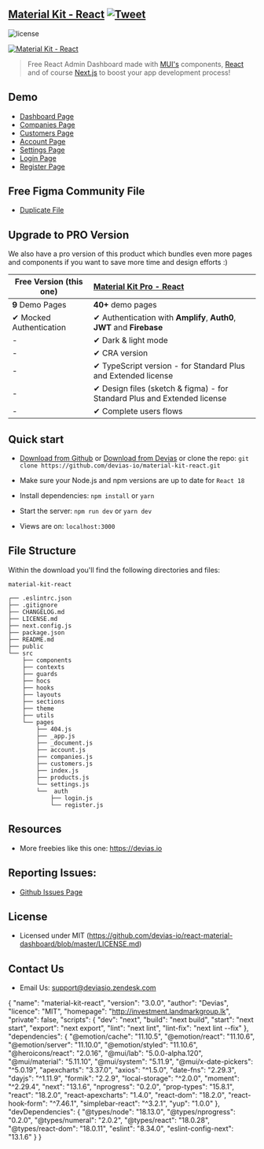 ## [Material Kit - React](https://material-kit-react.devias.io/) [![Tweet](https://img.shields.io/twitter/url/http/shields.io.svg?style=social&logo=twitter)](https://twitter.com/intent/tweet?text=%F0%9F%9A%A8Devias%20Freebie%20Alert%20-%20An%20awesome%20ready-to-use%20register%20page%20made%20with%20%23material%20%23react%0D%0Ahttps%3A%2F%2Fdevias.io%20%23createreactapp%20%23devias%20%23material%20%23freebie%20%40devias-io)

![license](https://img.shields.io/badge/license-MIT-blue.svg)

[![Material Kit - React](https://github.com/devias-io/material-kit-react/blob/main/public/assets/thumbnail.png)](https://material-kit-react.devias.io/)

> Free React Admin Dashboard made with [MUI's](https://mui.com/?ref=devias-io)
> components, [React](https://reactjs.org/?ref=devias-io) and of
> course [Next.js](https://github.com/vercel/next.js/?ref=devias-io) to boost your app development
> process!

## Demo

- [Dashboard Page](https://material-kit-react.devias.io)
- [Companies Page](https://material-kit-react.devias.io/companies)
- [Customers Page](https://material-kit-react.devias.io/customers)
- [Account Page](https://material-kit-react.devias.io/account)
- [Settings Page](https://material-kit-react.devias.io/settings)
- [Login Page](https://material-kit-react.devias.io/auth/login)
- [Register Page](https://material-kit-react.devias.io/auth/register)

## Free Figma Community File

- [Duplicate File](https://www.figma.com/community/file/1039837897183395483/Devias-Dashboard-Design-Library-Kit)

## Upgrade to PRO Version

We also have a pro version of this product which bundles even more pages and components if you want
to save more time and design efforts :)

| Free Version (this one) | [Material Kit Pro - React](https://mui.com/store/items/devias-kit-pro/)  |
|-------------------------|:-------------------------------------------------------------------------|
| **9** Demo Pages        | **40+** demo pages                                                       
| ✔ Mocked Authentication | ✔ Authentication with **Amplify**, **Auth0**, **JWT** and **Firebase**   
| -                       | ✔ Dark & light mode                                                      
| -                       | ✔ CRA version                                                            
| -                       | ✔ TypeScript version - for Standard Plus and Extended license            
| -                       | ✔ Design files (sketch & figma) - for Standard Plus and Extended license 
| -                       | ✔ Complete users flows                                                   

## Quick start

- [Download from Github](https://github.com/devias-io/material-kit-react/archive/master.zip)
  or [Download from Devias](https://devias.io/products/material-kit-react) or clone the
  repo: `git clone https://github.com/devias-io/material-kit-react.git`

- Make sure your Node.js and npm versions are up to date for `React 18`

- Install dependencies: `npm install` or `yarn`

- Start the server: `npm run dev` or `yarn dev`

- Views are on: `localhost:3000`

## File Structure

Within the download you'll find the following directories and files:

```
material-kit-react

┌── .eslintrc.json
├── .gitignore
├── CHANGELOG.md
├── LICENSE.md
├── next.config.js
├── package.json
├── README.md
├── public
└── src
	├── components
	├── contexts
	├── guards
	├── hocs
	├── hooks
	├── layouts
	├── sections
	├── theme
	├── utils
	└── pages
		├── 404.js
		├── _app.js
		├── _document.js
		├── account.js
		├── companies.js
		├── customers.js
		├── index.js
		├── products.js
		└── settings.js
		└──  auth
			├── login.js
			└── register.js
```

## Resources

- More freebies like this one: <https://devias.io>

## Reporting Issues:

- [Github Issues Page](https://github.com/devias-io/react-material-dashboard/issues?ref=devias-io)

## License

- Licensed under MIT (https://github.com/devias-io/react-material-dashboard/blob/master/LICENSE.md)

## Contact Us

- Email Us: support@deviasio.zendesk.com


{
  "name": "material-kit-react",
  "version": "3.0.0",
  "author": "Devias",
  "licence": "MIT",
  "homepage": "http://investment.landmarkgroup.lk",
  "private": false,
  "scripts": {
    "dev": "next",
    "build": "next build",
    "start": "next start",
    "export": "next export",
    "lint": "next lint",
    "lint-fix": "next lint --fix"
  },
  "dependencies": {
    "@emotion/cache": "11.10.5",
    "@emotion/react": "11.10.6",
    "@emotion/server": "11.10.0",
    "@emotion/styled": "11.10.6",
    "@heroicons/react": "2.0.16",
    "@mui/lab": "5.0.0-alpha.120",
    "@mui/material": "5.11.10",
    "@mui/system": "5.11.9",
    "@mui/x-date-pickers": "^5.0.19",
    "apexcharts": "3.37.0",
    "axios": "^1.5.0",
    "date-fns": "2.29.3",
    "dayjs": "^1.11.9",
    "formik": "2.2.9",
    "local-storage": "^2.0.0",
    "moment": "^2.29.4",
    "next": "13.1.6",
    "nprogress": "0.2.0",
    "prop-types": "15.8.1",
    "react": "18.2.0",
    "react-apexcharts": "1.4.0",
    "react-dom": "18.2.0",
    "react-hook-form": "^7.46.1",
    "simplebar-react": "^3.2.1",
    "yup": "1.0.0"
  },
  "devDependencies": {
    "@types/node": "18.13.0",
    "@types/nprogress": "0.2.0",
    "@types/numeral": "2.0.2",
    "@types/react": "18.0.28",
    "@types/react-dom": "18.0.11",
    "eslint": "8.34.0",
    "eslint-config-next": "13.1.6"
  }
}

